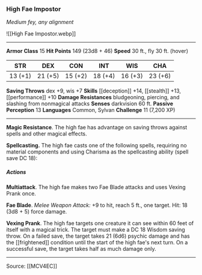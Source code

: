 ### High Fae Impostor
_Medium fey, any alignment_

![[High Fae Impostor.webp]]




---

**Armor Class** 15
**Hit Points** 149 (23d8 + 46)
**Speed** 30 ft., fly 30 ft. (hover)

| STR     | DEX     | CON     | INT     | WIS     | CHA     |
|---------|---------|---------|---------|---------|---------|
| 13 (+1) | 21 (+5) | 15 (+2) | 18 (+4) | 16 (+3) | 23 (+6) |

**Saving Throws** dex +9, wis +7
**Skills** [[deception]] +14, [[stealth]] +13, [[performance]] +10
**Damage Resistances** bludgeoning, piercing, and slashing from nonmagical attacks
**Senses** darkvision 60 ft.
**Passive Perception** 13
**Languages** Common, Sylvan
**Challenge** 11 (7,200 XP)

---

**Magic Resistance**. The high fae has advantage on saving throws against spells and other magical effects.

**Spellcasting.** The high fae casts one of the following spells, requiring no material components and using Charisma as the spellcasting ability (spell save DC 18):

##### Actions
**Multiattack**. The high fae makes two Fae Blade attacks and uses Vexing Prank once.

**Fae Blade**. _Melee Weapon Attack:_ +9 to hit, reach 5 ft., one target. Hit: 18 (3d8 + 5) force damage.

**Vexing Prank**. The high fae targets one creature it can see within 60 feet of itself with a magical trick. The target must make a DC 18 Wisdom saving throw. On a failed save, the target takes 21 (6d6) psychic damage and has the [[frightened]] condition until the start of the high fae's next turn. On a successful save, the target takes half as much damage only.


---

Source: [[MCV4EC]]